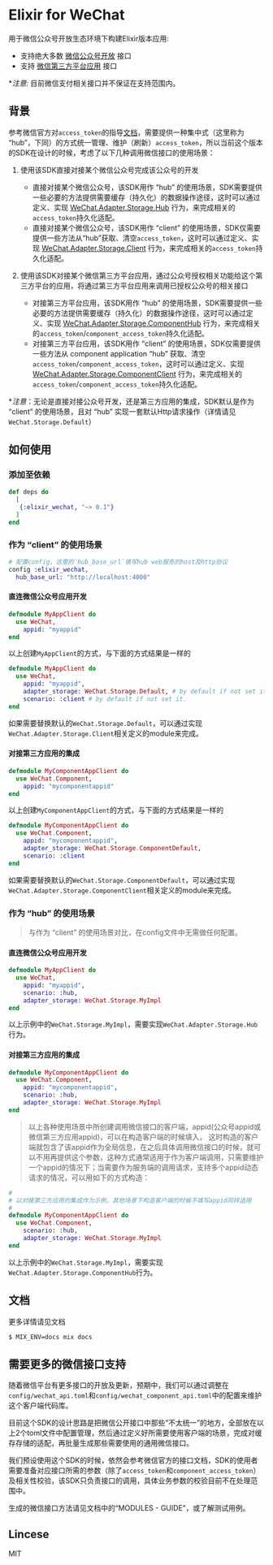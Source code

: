 # Elixir for WeChat

用于微信公众号开放生态环境下构建Elixir版本应用:

* 支持绝大多数 [微信公众号开放](https://mp.weixin.qq.com/wiki) 接口
* 支持 [微信第三方平台应用](https://open.weixin.qq.com/cgi-bin/showdocument?action=dir_list&t=resource/res_list&verify=1&id=open1419318292) 接口

**注意*: 目前微信支付相关接口并不保证在支持范围内。

## 背景

参考微信官方对`access_token`的指导[文档](https://mp.weixin.qq.com/wiki?t=resource/res_main&id=mp1421140183)，需要提供一种集中式（这里称为 “hub”，下同）的方式统一管理、维护（刷新）`access_token`，所以当前这个版本的SDK在设计的时候，考虑了以下几种调用微信接口的使用场景：

1. 使用该SDK直接对接某个微信公众号完成该公众号的开发

	* 直接对接某个微信公众号，该SDK用作 “hub” 的使用场景，SDK需要提供一些必要的方法提供需要缓存（持久化）的数据操作途径，这时可以通过定义、实现 [WeChat.Adapter.Storage.Hub]() 行为，来完成相关的`access_token`持久化适配。
	* 直接对接某个微信公众号，该SDK用作 “client” 的使用场景，SDK仅需要提供一些方法从“hub”获取、清空`access_token`，这时可以通过定义、实现 [WeChat.Adapter.Storage.Client]() 行为，来完成相关的`access_token`持久化适配。

2. 使用该SDK对接某个微信第三方平台应用，通过公众号授权相关功能给这个第三方平台的应用，将通过第三方平台应用来调用已授权公众号的相关接口

	* 对接第三方平台应用，该SDK用作 “hub” 的使用场景，SDK需要提供一些必要的方法提供需要缓存（持久化）的数据操作途径，这时可以通过定义、实现 [WeChat.Adapter.Storage.ComponentHub]() 行为，来完成相关的`access_token`/`component_access_token`持久化适配。
	* 对接第三方平台应用，该SDK用作 “client” 的使用场景，SDK仅需要提供一些方法从 component application “hub” 获取、清空`access_token`/`component_access_token`，这时可以通过定义、实现 [WeChat.Adapter.Storage.ComponentClient]() 行为，来完成相关的`access_token`/`component_access_token`持久化适配。

**注意*：无论是直接对接公众号开发，还是第三方应用的集成，SDK默认是作为 “client” 的使用场景，且对 “hub” 实现一套默认Http请求操作（详情请见`WeChat.Storage.Default`）

## 如何使用

### 添加至依赖

```elixir
def deps do
  [
   {:elixir_wechat, "~> 0.1"}
  ]
end
```

### 作为 “client” 的使用场景

```elixir
# 配置config，这里的`hub_base_url`填写hub web服务的host及http协议
config :elixir_wechat,
  hub_base_url: "http://localhost:4000"
```
	
#### 直连微信公众号应用开发

```elixir
defmodule MyAppClient do
  use WeChat,
    appid: "myappid"
end
```

以上创建`MyAppClient`的方式，与下面的方式结果是一样的

```elixir
defmodule MyAppClient do
  use WeChat,
    appid: "myappid",
    adapter_storage: WeChat.Storage.Default, # by default if not set it.
    scenario: :client # by default if not set it.
end
```

如果需要替换默认的`WeChat.Storage.Default`，可以通过实现`WeChat.Adapter.Storage.Client`相关定义的module来完成。

#### 对接第三方应用的集成

```elixir
defmodule MyComponentAppClient do
  use WeChat.Component,
    appid: "mycomponentappid"
end
```

以上创建`MyComponentAppClient`的方式，与下面的方式结果是一样的

```elixir
defmodule MyComponentAppClient do
  use WeChat.Component,
    appid: "mycomponentappid",
    adapter_storage: WeChat.Storage.ComponentDefault,
    scenario: :client
end
```

如果需要替换默认的`WeChat.Storage.ComponentDefault`，可以通过实现`WeChat.Adapter.Storage.ComponentClient`相关定义的module来完成。

### 作为 “hub” 的使用场景

> 与作为 “client” 的使用场景对比，在config文件中无需做任何配置。

#### 直连微信公众号应用开发

```elixir
defmodule MyAppClient do
  use WeChat,
    appid: "myappid",
    scenario: :hub,
    adapter_storage: WeChat.Storage.MyImpl
end
```

以上示例中的`WeChat.Storage.MyImpl`，需要实现`WeChat.Adapter.Storage.Hub`行为。

#### 对接第三方应用的集成

```elixir
defmodule MyComponentAppClient do
  use WeChat.Component,
    appid: "mycomponentappid",
    scenario: :hub,
    adapter_storage: WeChat.Storage.MyImpl
end
```

> 以上各种使用场景中所创建调用微信接口的客户端，appid(公众号appid或微信第三方应用appid)，可以在构造客户端的时候填入，
> 这时构造的客户端就包含了该appid作为全局信息，在之后具体调用微信接口的时候，就可以不用再提供这个参数，这种方式通常适用于作为客户端调用，只需要维护一个appid的情况下；当需要作为服务端的调用请求，支持多个appid动态请求的情况，可以用如下的方式构造：

```elixir
#
# 以对接第三方应用的集成作为示例，其他场景下构造客户端的时候不填写appid同样适用
#
defmodule MyComponentAppClient do
  use WeChat.Component,
    scenario: :hub,
    adapter_storage: WeChat.Storage.MyImpl
end
```

以上示例中的`WeChat.Storage.MyImpl`，需要实现`WeChat.Adapter.Storage.ComponentHub`行为。


## 文档

更多详情请见文档

```bash
$ MIX_ENV=docs mix docs
```

## 需要更多的微信接口支持

随着微信平台有更多接口的开放及更新，预期中，我们可以通过调整在`config/wechat_api.toml`和`config/wechat_component_api.toml`中的配置来维护这个客户端代码库。

目前这个SDK的设计思路是把微信公开接口中那些“不太统一”的地方，全部放在以上2个toml文件中配置管理，然后通过定义好所需要使用客户端的场景，完成对缓存存储的适配，再批量生成那些需要使用的通用微信接口。

我们预设使用这个SDK的时候，依然会参考微信官方的接口文档，SDK的使用者需要准备对应接口所需的参数（除了`access_token`和`component_access_token`）及相关性校验，该SDK只负责接口的调用，具体业务参数的校验目前不在处理范围中。

生成的微信接口方法请见文档中的“MODULES - GUIDE”，或了解测试用例。

## Lincese

MIT
